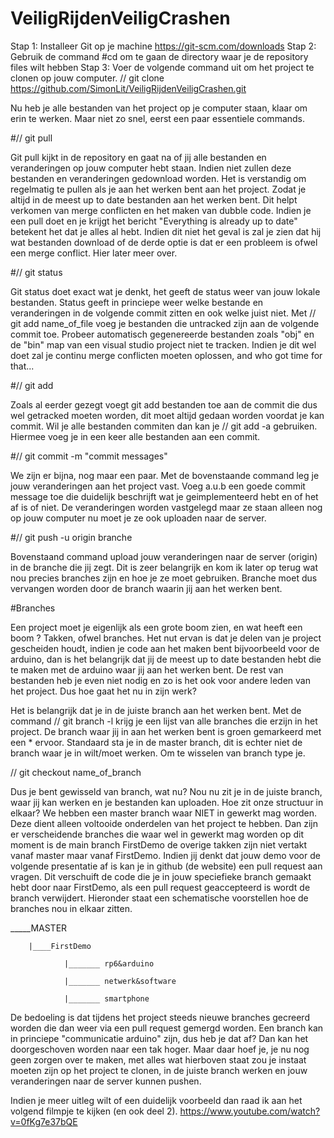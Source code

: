 # VeiligRijdenVeiligCrashen

Stap 1: Installeer Git op je machine https://git-scm.com/downloads
Stap 2: Gebruik de command #cd om te gaan de directory waar je de repository files wilt hebben
Stap 3: Voer de volgende command uit om het project te clonen op jouw computer.
        // git clone https://github.com/SimonLit/VeiligRijdenVeiligCrashen.git
        
Nu heb je alle bestanden van het project op je computer staan, klaar om erin te werken. Maar niet zo snel, eerst een paar essentiele commands.

#// git pull

Git pull kijkt in de repository en gaat na of jij alle bestanden en veranderingen op jouw computer hebt staan. Indien niet zullen deze bestanden en veranderingen gedownload worden. Het is verstandig om regelmatig te pullen als je aan het werken bent aan het project. Zodat je altijd in de meest up to date bestanden aan het werken bent. Dit helpt verkomen van merge conflicten en het maken van dubble code. Indien je een pull doet en je krijgt het bericht "Everything is already up to date" betekent het dat je alles al hebt. Indien dit niet het geval is zal je zien dat hij wat bestanden download of de derde optie is dat er een probleem is ofwel een merge conflict. Hier later meer over.

#// git status

Git status doet exact wat je denkt, het geeft de status weer van jouw lokale bestanden. Status geeft in princiepe weer welke bestande en veranderingen in de volgende commit zitten en ook welke juist niet. Met // git add name_of_file voeg je bestanden die untracked zijn aan de volgende commit toe. Probeer automatisch gegenereerde bestanden zoals "obj" en de "bin" map van een visual studio project niet te tracken. Indien je dit wel doet zal je continu merge conflicten moeten oplossen, and who got time for that...

#// git add 

Zoals al eerder gezegt voegt git add bestanden toe aan de commit die dus wel getracked moeten worden, dit moet altijd gedaan worden voordat je kan commit. Wil je alle bestanden commiten dan kan je // git add -a gebruiken. Hiermee voeg je in een keer alle bestanden aan een commit.

#// git commit -m "commit messages"

We zijn er bijna, nog maar een paar. Met de bovenstaande command leg je jouw veranderingen aan het project vast. Voeg a.u.b een goede commit message toe die duidelijk beschrijft wat je geimplementeerd hebt en of het af is of niet. De veranderingen worden vastgelegd maar ze staan alleen nog op jouw computer nu moet je ze ook uploaden naar de server.

#// git push -u origin branche

Bovenstaand command upload jouw veranderingen naar de server (origin) in de branche die jij zegt. Dit is zeer belangrijk en kom ik later op terug wat nou precies branches zijn en hoe je ze moet gebruiken. Branche moet dus vervangen worden door de branch waarin jij aan het werken bent.

#Branches

Een project moet je eigenlijk als een grote boom zien, en wat heeft een boom ? Takken, ofwel branches. Het nut ervan is dat je delen van je project gescheiden houdt, indien je code aan het maken bent bijvoorbeeld voor de arduino, dan is het belangrijk dat jij de meest up to date bestanden hebt die te maken met de arduino waar jij aan het werken bent. De rest van bestanden heb je even niet nodig en zo is het ook voor andere leden van het project. Dus hoe gaat het nu in zijn werk?

Het is belangrijk dat je in de juiste branch aan het werken bent. Met de command // git branch -l krijg je een lijst van alle branches die erzijn in het project. De branch waar jij in aan het werken bent is groen gemarkeerd met een * ervoor. Standaard sta je in de master branch, dit is echter niet de branch waar je in wilt/moet werken. Om te wisselen van branch type je.

// git checkout name_of_branch

Dus je bent gewisseld van branch, wat nu? Nou nu zit je in de juiste branch, waar jij kan werken en je bestanden kan uploaden. Hoe zit onze structuur in elkaar? We hebben een master branch waar NIET in gewerkt mag worden. Deze dient alleen voltooide onderdelen van het project te hebben. Dan zijn er verscheidende branches die waar wel in gewerkt mag worden op dit moment is de main branch FirstDemo de overige takken zijn niet vertakt vanaf master maar vanaf FirstDemo. Indien jij denkt dat jouw demo voor de volgende presentatie af is kan je in github (de website) een pull request aan vragen. Dit verschuift de code die je in jouw speciefieke branch gemaakt hebt door naar FirstDemo, als een pull request geaccepteerd is wordt de branch verwijdert.
Hieronder staat een schematische voorstellen hoe de branches nou in elkaar zitten.

 _____MASTER

        |____FirstDemo
        
                |_______ rp6&arduino
                
                |_______ netwerk&software
                
                |_______ smartphone

De bedoeling is dat tijdens het project steeds nieuwe branches gecreerd worden die dan weer via een pull request gemergd worden. Een branch kan in princiepe "communicatie arduino" zijn, dus heb je dat af? Dan kan het doorgeschoven worden naar een tak hoger.
Maar daar hoef je, je nu nog geen zorgen over te maken, met alles wat hierboven staat zou je instaat moeten zijn op het project te clonen, in de juiste branch werken en jouw veranderingen naar de server kunnen pushen.

Indien je meer uitleg wilt of een duidelijk voorbeeld dan raad ik aan het volgend filmpje te kijken (en ook deel 2).
https://www.youtube.com/watch?v=0fKg7e37bQE

